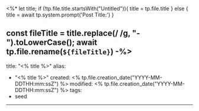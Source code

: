 <%*
let title;
if (!tp.file.title.startsWith("Untitled")){
	title = tp.file.title
} else {
	title = await tp.system.prompt('Post Title:')
}

const fileTitle = title.replace(/ /g, "-").toLowerCase();
await tp.file.rename(`${fileTitle}`)
-%>
---
title: "<% title %>"
alias:
- "<% title %>"
created: <% tp.file.creation_date("YYYY-MM-DDTHH:mm:ssZ") %>
modified: <% tp.file.creation_date("YYYY-MM-DDTHH:mm:ssZ") %>
tags:
- seed
---